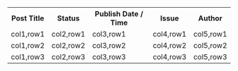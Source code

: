 <table>
  <tbody>
    <tr>
      <th>Post Title</th>
      <th align="center">Status</th>
      <th align="center">Publish Date / Time</th>
      <th align="center">Issue</th>
      <th align="center">Author</th>
    </tr>
    <tr>
      <td>col1,row1</td> 
      <td>col2,row1</td>
      <td>col3,row1</td>
      <td>col4,row1</td>
      <td>col5,row1</td>
    </tr>
    <tr>
      <td>col1,row2</td> 
      <td>col2,row2</td>
      <td>col3,row2</td>
      <td>col4,row2</td>
      <td>col5,row2</td>
    </tr>
    <tr>
      <td>col1,row3</td> 
      <td>col2,row3</td>
      <td>col3,row3</td>
      <td>col4,row3</td>
      <td>col5,row3</td>
    </tr>  
  </tbody>
</table>